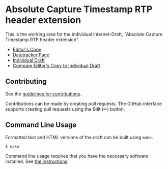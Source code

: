 # Absolute Capture Timestamp RTP header extension

This is the working area for the individual Internet-Draft, "Absolute Capture Timestamp RTP header extension".

* [Editor's Copy](https://alvestrand.github.io/id-abs-capture-timestamp/#go.draft-alvestrand-avtcore-abs-capture-timestamp.html)
* [Datatracker Page](https://datatracker.ietf.org/doc/draft-alvestrand-avtcore-abs-capture-timestamp)
* [Individual Draft](https://datatracker.ietf.org/doc/html/draft-alvestrand-avtcore-abs-capture-timestamp)
* [Compare Editor's Copy to Individual Draft](https://alvestrand.github.io/id-abs-capture-timestamp/#go.draft-alvestrand-avtcore-abs-capture-timestamp.diff)


## Contributing

See the
[guidelines for contributions](https://github.com/alvestrand/id-abs-capture-timestamp/blob/main/CONTRIBUTING.md).

Contributions can be made by creating pull requests.
The GitHub interface supports creating pull requests using the Edit (✏) button.


## Command Line Usage

Formatted text and HTML versions of the draft can be built using `make`.

```sh
$ make
```

Command line usage requires that you have the necessary software installed.  See
[the instructions](https://github.com/martinthomson/i-d-template/blob/main/doc/SETUP.md).

